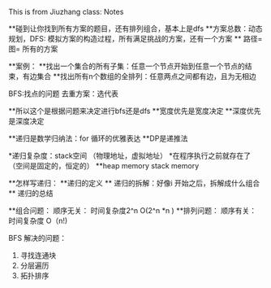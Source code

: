This is from Jiuzhang class: Notes 

**碰到让你找到所有方案的题目，还有排列组合，基本上是dfs 
**方案总数：动态规划，DFS: 模拟方案的构造过程，所有满足挑战的方案，还有一个方案
** 路径= 图= 所有的方案

**案例：
**找出一个集合的所有子集：任意一个节点开始到任意一个节点的结束，有边集合
**找出所有n个数组的全排列：任意两点之间都有边，且为无相边 

BFS:找点的问题
去重方案：选代表

**所以这个是根据问题来决定进行bfs还是dfs 
**宽度优先是宽度决定
**深度优先是深度决定

**递归是数学归纳法：for 循环的优雅表达
**DP是递推法

*递归复杂度：stack空间 （物理地址，虚拟地址） 
*在程序执行之前就存在了（空间是固定的，恒定的） 
**heap memory stack memory 

**怎样写递归：
**递归的定义
** 递归的拆解：好像i 开始之后，拆解成什么组合
** 递归的总结

**组合问题： 
顺序无关： 时间复杂度2^n O(2^n *n ) 
**排列问题： 
顺序有关： 时间复杂度 O（n!) 

BFS 解决的问题：
1. 寻找连通块
2. 分层遍历
3. 拓扑排序









